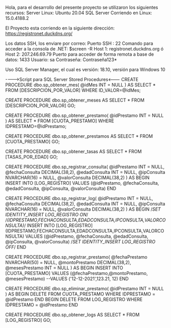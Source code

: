 Hola, para el desarrollo del presente proyecto se utilizaron los siguientes recursos:
    Server Linux: Ubuntu 20.04
    SQL Server Corriendo en Linux: 15.0.4188.2
    
El Proyecto esta corriendo en la siguiente dirección:
https://registronet.duckdns.org/

Los datos SSH, los enviare por correo:
    Puerto SSH : 22
Comando para acceder a la consola de .NET:
    $screen -R
Host 1: registronet.duckdns.org
ó
Host 2: 207.246.69.79
Puerto para acceder de forma remota a base de datos: 1433
Usuario: sa
Contraseña: Contraseña123*

Uso SQL Server Manager, el cual es versión: 18.10, versión para Windows 10

---->Script para SQL Server Stored Procedures<---
CREATE PROCEDURE dbo.sp_obtener_mes(
	@idMes INT = NULL
)
AS 
SELECT * FROM [DESCRIPCION_POR_VALOR] 
WHERE ID_VALOR=@idMes;

CREATE PROCEDURE dbo.sp_obtener_meses
AS 
SELECT * FROM [DESCRIPCION_POR_VALOR]
GO;

CREATE PROCEDURE dbo.sp_obtener_prestamo(
	@idPrestamo INT = NULL
)
AS 
SELECT * FROM [CUOTA_PRESTAMO] WHERE IDPRESTAMO=@idPrestamo;

CREATE PROCEDURE dbo.sp_obtener_prestamos
AS 
SELECT * FROM [CUOTA_PRESTAMO]
GO;

CREATE PROCEDURE dbo.sp_obtener_tasas
AS 
SELECT * FROM [TASAS_POR_EDAD]
GO;

CREATE PROCEDURE dbo.sp_registrar_consulta(
	@idPrestamo INT = NULL,
	@fechaConsulta DECIMAL(38,2),
	@edadConsulta INT = NULL,
	@ipConsulta NVARCHAR(16) = NULL,
	@valorConsulta DECIMAL(38,2)
)
AS
BEGIN
INSERT INTO [LOG_REGISTRO]
VALUES (@idPrestamo, @fechaConsulta, @edadConsulta, @ipConsulta, @valorConsulta)
END

CREATE PROCEDURE dbo.sp_registrar_log(
	@idPrestamo INT = NULL,
	@fechaConsulta DECIMAL(38,2),
	@edadConsulta INT = NULL,
	@ipConsulta NVARCHAR(16) = NULL,
	@valorConsulta DECIMAL(38,2)
)
AS
BEGIN
/*SET IDENTITY_INSERT LOG_REGISTRO ON*/
/*(IDPRESTAMO,FECHACONSULTA,EDADCONSULTA,IPCONSULTA,VALORCONSULTA)*/
INSERT INTO [LOG_REGISTRO] (IDPRESTAMO,FECHACONSULTA,EDADCONSULTA,IPCONSULTA,VALORCONSULTA)
VALUES (@idPrestamo, @fechaConsulta, @edadConsulta, @ipConsulta, @valorConsulta)
/*SET IDENTITY_INSERT LOG_REGISTRO OFF*/
END

CREATE PROCEDURE dbo.sp_registrar_prestamo(
	@fechaPrestamo NVARCHAR(50) = NULL,
	@montoPrestamo DECIMAL(38,2),
	@mesesPrestamo INT = NULL
)
AS 
BEGIN
INSERT INTO [CUOTA_PRESTAMO]
VALUES (@fechaPrestamo,@montoPrestamo, @mesesPrestamo)
--VALUES ('12-12-2021',123.21, 12)
END

CREATE PROCEDURE dbo.sp_eliminar_prestamo(
	@idPrestamo INT = NULL
)
AS
BEGIN
	DELETE FROM CUOTA_PRESTAMO WHERE IDPRESTAMO = @idPrestamo
END
BEGIN 
	DELETE FROM LOG_REGISTRO WHERE IDPRESTAMO = @idPrestamo
END

CREATE PROCEDURE dbo.sp_obtener_logs
AS 
SELECT * FROM [LOG_REGISTRO]
GO;


